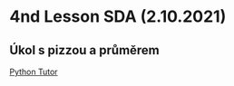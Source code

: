 # 4nd Lesson SDA (2.10.2021)

## Úkol s pizzou a průměrem

<a href="https://pythontutor.com/">Python Tutor</a>
